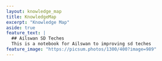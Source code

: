 ```yaml
---
layout: knowledge_map
title: KnowledgeMap
excerpt: "Knowledge Map"
aside: true
feature_text: |
  ## Ailswan SD Teches
  This is a notebook for Ailswan to improving sd teches
feature_image: "https://picsum.photos/1300/400?image=989"
---
```

